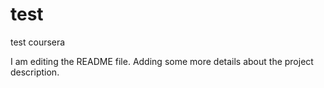 # test
test coursera

I am editing the README file. Adding some more details about the project description.
